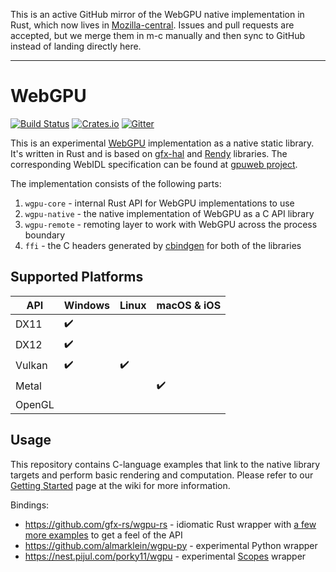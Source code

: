 This is an active GitHub mirror of the WebGPU native implementation in Rust, which now lives in [Mozilla-central](https://hg.mozilla.org/mozilla-central). Issues and pull requests are accepted, but we merge them in m-c manually and then sync to GitHub instead of landing directly here.

---
# WebGPU
[![Build Status](https://travis-ci.org/gfx-rs/wgpu.svg)](https://travis-ci.org/gfx-rs/wgpu)
[![Crates.io](https://img.shields.io/crates/v/wgpu-native.svg?label=wgpu-native)](https://crates.io/crates/wgpu-native)
[![Gitter](https://badges.gitter.im/gfx-rs/webgpu.svg)](https://gitter.im/gfx-rs/webgpu)

This is an experimental [WebGPU](https://www.w3.org/community/gpu/) implementation as a native static library. It's written in Rust and is based on [gfx-hal](https://github.com/gfx-rs/gfx) and [Rendy](https://github.com/amethyst/rendy) libraries. The corresponding WebIDL specification can be found at [gpuweb project](https://github.com/gpuweb/gpuweb/blob/master/spec/index.bs).

The implementation consists of the following parts:
  1. `wgpu-core` - internal Rust API for WebGPU implementations to use
  2. `wgpu-native` - the native implementation of WebGPU as a C API library
  3. `wgpu-remote` - remoting layer to work with WebGPU across the process boundary
  4. `ffi` - the C headers generated by [cbindgen](https://github.com/eqrion/cbindgen) for both of the libraries

## Supported Platforms

   API   |       Windows      |       Linux        |    macOS & iOS     |
  -----  | ------------------ | ------------------ | ------------------ |
  DX11   | :heavy_check_mark: |                    |                    |
  DX12   | :heavy_check_mark: |                    |                    |
  Vulkan | :heavy_check_mark: | :heavy_check_mark: |                    |
  Metal  |                    |                    | :heavy_check_mark: |
  OpenGL |                    |                    |                    |

## Usage

This repository contains C-language examples that link to the native library targets and perform basic rendering and computation. Please refer to our [Getting Started](https://github.com/gfx-rs/wgpu/wiki/Getting-Started#getting-started) page at the wiki for more information.

Bindings:
  - https://github.com/gfx-rs/wgpu-rs - idiomatic Rust wrapper with [a few more examples](https://github.com/gfx-rs/wgpu-rs/tree/master/examples) to get a feel of the API
  - https://github.com/almarklein/wgpu-py - experimental Python wrapper
  - https://nest.pijul.com/porky11/wgpu - experimental [Scopes](http://scopes.rocks) wrapper
